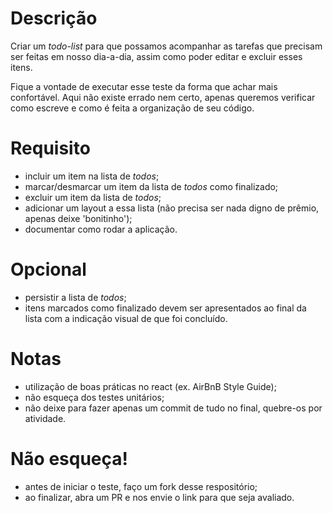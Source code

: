 # Descrição

Criar um _todo-list_ para que possamos acompanhar as tarefas que precisam ser feitas em nosso dia-a-dia, assim como poder editar e excluir esses itens.

Fique a vontade de executar esse teste da forma que achar mais confortável.
Aqui não existe errado nem certo, apenas queremos verificar como escreve e como é feita a organização de seu código.

# Requisito
- incluir um item na lista de _todos_;
- marcar/desmarcar um item da lista de _todos_ como finalizado;
- excluir um item da lista de _todos_;
- adicionar um layout a essa lista (não precisa ser nada digno de prêmio, apenas deixe 'bonitinho');
- documentar como rodar a aplicação.

# Opcional
- persistir a lista de _todos_;
- itens marcados como finalizado devem ser apresentados ao final da lista com a indicação visual de que foi concluído.

# Notas
- utilização de boas práticas no react (ex. AirBnB Style Guide);
- não esqueça dos testes unitários;
- não deixe para fazer apenas um commit de tudo no final, quebre-os por atividade.

# Não esqueça!
- antes de iniciar o teste, faço um fork desse respositório;
- ao finalizar, abra um PR e nos envie o link para que seja avaliado.
